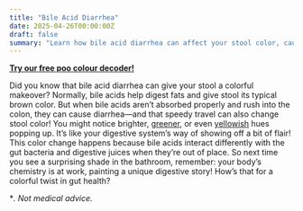 ```yaml
---
title: "Bile Acid Diarrhea"
date: 2025-04-26T00:00:00Z
draft: false
summary: "Learn how bile acid diarrhea can affect your stool color, causing shades of green or yellow, and what this means for your digestive health."
---
```


[**Try our free poo colour decoder!**](https://www.poopcolor.info)

Did you know that bile acid diarrhea can give your stool a colorful makeover? Normally, bile acids help digest fats and give stool its typical brown color. But when bile acids aren’t absorbed properly and rush into the colon, they can cause diarrhea—and that speedy travel can also change stool color! You might notice brighter, [greener](../why-is-my-stool-green-7-common-causes-2025-04-27), or even [yellowish](../why-is-my-poo-yellow-7-common-causes-2025-04-28) hues popping up. It’s like your digestive system’s way of showing off a bit of flair! This color change happens because bile acids interact differently with the gut bacteria and digestive juices when they’re out of place. So next time you see a surprising shade in the bathroom, remember: your body’s chemistry is at work, painting a unique digestive story! How’s that for a colorful twist in gut health?

**. Not medical advice.*
